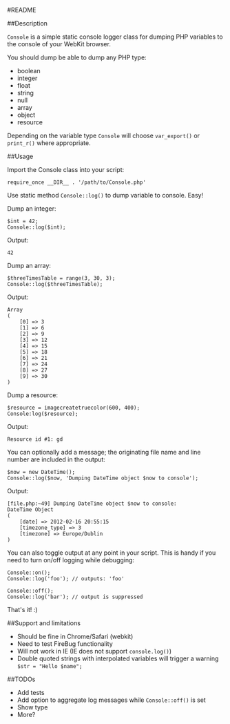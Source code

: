 #README

##Description

`Console` is a simple static console logger class for 
dumping PHP variables to the console of your WebKit browser.

You should dump be able to dump any PHP type:

* boolean
* integer
* float
* string
* null
* array
* object
* resource

Depending on the variable type `Console` will choose 
`var_export()` or `print_r()` where appropriate.

##Usage

Import the Console class into your script:

    require_once __DIR__ . '/path/to/Console.php'

Use static method `Console::log()` to dump variable to console. Easy!

Dump an integer:

    $int = 42;
    Console::log($int); 

Output:

    42

Dump an array:

    $threeTimesTable = range(3, 30, 3);
    Console::log($threeTimesTable);

Output:

    Array
    (
        [0] => 3
        [1] => 6
        [2] => 9
        [3] => 12
        [4] => 15
        [5] => 18
        [6] => 21
        [7] => 24
        [8] => 27
        [9] => 30
    )
    
Dump a resource:

    $resource = imagecreatetruecolor(600, 400);
    Console:log($resource);
    
Output:

    Resource id #1: gd

You can optionally add a message; the originating 
file name and line number are included in the output:

    $now = new DateTime();
    Console::log($now, 'Dumping DateTime object $now to console');

Output:

    [file.php:~49] Dumping DateTime object $now to console:
    DateTime Object
    (
        [date] => 2012-02-16 20:55:15
        [timezone_type] => 3
        [timezone] => Europe/Dublin
    )

You can also toggle output at any point in your script. This 
is handy if you need to turn on/off logging while debugging:

    Console::on();
    Console::log('foo'); // outputs: 'foo'

    Console::off();
    Console::log('bar'); // output is suppressed

That's it! :)

##Support and limitations

* Should be fine in Chrome/Safari (webkit)
* Need to test FireBug functionality
* Will not work in IE (IE does not support `console.log()`)
* Double quoted strings with interpolated variables will trigger a warning `$str = "Hello $name";`

##TODOs

* Add tests
* Add option to aggregate log messages while `Console::off()` is set
* Show type 
* More?

